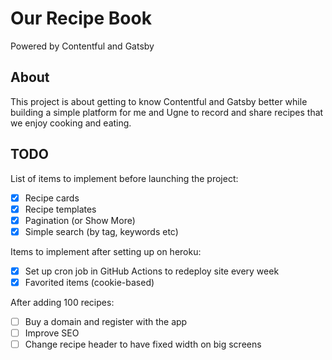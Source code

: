 # Our Recipe Book

Powered by Contentful and Gatsby

## About

This project is about getting to know Contentful and Gatsby better while building a simple platform for me and Ugne to record and share recipes that we enjoy cooking and eating.

## TODO

List of items to implement before launching the project:

- [x] Recipe cards
- [x] Recipe templates
- [x] Pagination (or Show More)
- [x] Simple search (by tag, keywords etc)

Items to implement after setting up on heroku:

- [x] Set up cron job in GitHub Actions to redeploy site every week
- [x] Favorited items (cookie-based)

After adding 100 recipes:

- [ ] Buy a domain and register with the app
- [ ] Improve SEO
- [ ] Change recipe header to have fixed width on big screens 